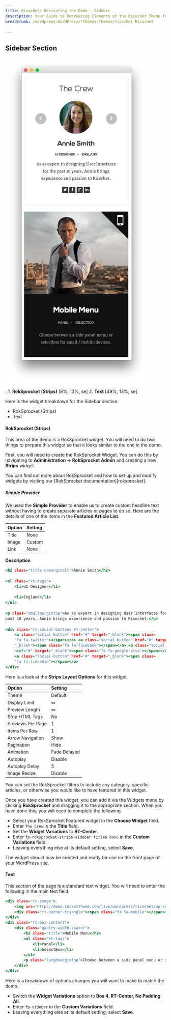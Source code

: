 ```yaml
---
title: Ricochet: Recreating the Demo - Sidebar
description: Your Guide to Recreating Elements of the Ricochet Theme for WordPress
breadcrumb: /wordpress:WordPress/!themes:Themes/ricochet:Ricochet

---
```


Sidebar Section
-----

![Sidebar](assets/demo_10.jpeg)

:   1. **RokSprocket (Strips)** [8%, 13%, se]
    2. **Text** [49%, 13%, se]

Here is the widget breakdown for the Sidebar section:

* RokSprocket (Strips)
* Text

#### RokSprocket (Strips)

This area of the demo is a RokSprocket widget. You will need to do two things to prepare this widget so that it looks similar to the one in the demo.

First, you will need to create the RokSprocket Widget. You can do this by navigating to **Administration -> RokSprocket Admin** and creating a new **Strips** widget.

You can find out more about RokSprocket and how to set up and modify widgets by visiting our [RokSprocket documentation][roksprocket].

##### Simple Provider

We used the **Simple Provider** to enable us to create custom headline text without having to create separate articles or pages to do so. Here are the details of one of the items in the **Featured Article List**.

| Option | Setting |
| :----- | :------ |
| Title  | None    |
| Image  | Custom  |
| Link   | None    |

**Description**

~~~ .html
<h2 class="title nomarginall">Annie Smith</h2>

<ul class="rt-tags">
    <li>UI Designer</li>

    <li>England</li>
</ul>

<p class="smallmargintop">As as expert in designing User Interfaces for the
past 10 years, Annie brings experience and passion to Ricochet.</p>

<div class="rt-social-buttons rt-center">
    <a class="social-button" href="#" target="_blank"><span class=
    "fa fa-twitter"></span></a> <a class="social-button" href="#" target=
    "_blank"><span class="fa fa-facebook"></span></a> <a class="social-button"
    href="#" target="_blank"><span class="fa fa-google-plus"></span></a>
    <a class="social-button" href="#" target="_blank"><span class=
    "fa fa-linkedin"></span></a>
</div>
~~~

Here is a look at the **Strips Layout Options** for this widget.

| Option            | Setting      |
| :----------       | :----------  |
| Theme             | Default      |
| Display Limit     | ∞            |
| Preview Length    | ∞            |
| Strip HTML Tags   | No           |
| Previews Per Page | 1            |
| Items Per Row     | 1            |
| Arrow Navigation  | Show         |
| Pagination        | Hide         |
| Animation         | Fade Delayed |
| Autoplay          | Disable      |
| Autoplay Delay    | 5            |
| Image Resize      | Disable      |

You can set the RokSprocket filters to include any category, specific articles, or otherwise you would like to have featured in this widget.

Once you have created this widget, you can add it via the Widgets menu by clicking **RokSprocket** and dragging it to the appropriate section. When you have done this, you will need to complete the following.

* Select your RokSprocket Featured widget in the **Choose Widget** field.
* Enter `The Crew` in the **Title** field.
* Set the **Widget Variations** to **RT-Center**.
* Enter `fp-roksprocket-strips-sidebar title6 box6` in the **Custom Variations** field.
* Leaving everything else at its default setting, select **Save**.

The widget should now be created and ready for use on the front page of your WordPress site.

#### Text

This section of the page is a standard text widget. You will need to enter the following in the main text field.

~~~ .html
<div class="rt-image">
    <img src="http://demo.rockettheme.com/live/wordpress/ricochet/wp-content/rockettheme/rt_ricochet_wp/home/fp-sidebar/img-04.jpg" alt="image" />
    <div class="rt-corner-triangle"><span class="fa fa-mobile"></span></div>
</div>
<div class="rt-box-content">
    <div class="gantry-width-spacer">
        <h2 class="title">Mobile Menu</h2>
        <ul class="rt-tags">
            <li>Panel</li>
            <li>SelectBox</li>
        </ul>
        <p class="largemargintop">Choose between a side panel menu or selectbox for small / mobile devices.</p>             
    </div>
</div>
~~~

Here is a breakdown of options changes you will want to make to match the demo.

* Switch the **Widget Variations** option to **Box 4, RT-Center, No Padding All**.
* Enter `fp-sidebar` in the **Custom Variations** field.
* Leaving everything else at its default setting, select **Save**.
